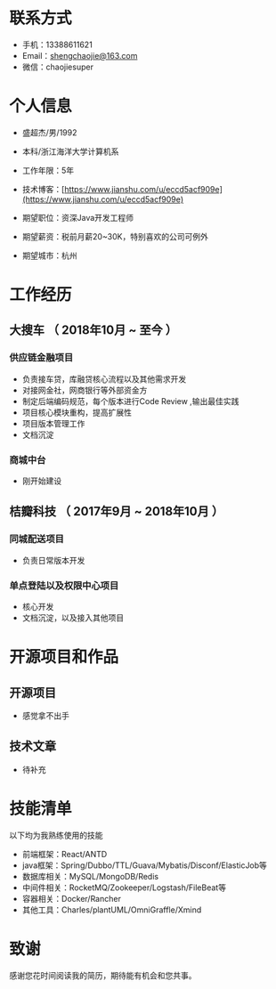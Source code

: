# 联系方式
- 手机：13388611621
- Email：shengchaojie@163.com
- 微信：chaojiesuper

# 个人信息

 - 盛超杰/男/1992
 - 本科/浙江海洋大学计算机系
 - 工作年限：5年
 - 技术博客：[https://www.jianshu.com/u/eccd5acf909e](https://www.jianshu.com/u/eccd5acf909e)

 - 期望职位：资深Java开发工程师
 - 期望薪资：税前月薪20~30K，特别喜欢的公司可例外
 - 期望城市：杭州


# 工作经历

## 大搜车 （ 2018年10月 ~ 至今 ）

### 供应链金融项目
- 负责接车贷，库融贷核心流程以及其他需求开发
- 对接网金社，网商银行等外部资金方
- 制定后端编码规范，每个版本进行Code Review ,输出最佳实践
- 项目核心模块重构，提高扩展性
- 项目版本管理工作
- 文档沉淀

### 商城中台
- 刚开始建设

## 桔瓣科技 （ 2017年9月 ~ 2018年10月 ）
### 同城配送项目
- 负责日常版本开发


### 单点登陆以及权限中心项目
- 核心开发 
- 文档沉淀，以及接入其他项目

# 开源项目和作品
## 开源项目
- 感觉拿不出手

## 技术文章
- 待补充

# 技能清单

以下均为我熟练使用的技能

- 前端框架：React/ANTD
- java框架：Spring/Dubbo/TTL/Guava/Mybatis/Disconf/ElasticJob等
- 数据库相关：MySQL/MongoDB/Redis
- 中间件相关：RocketMQ/Zookeeper/Logstash/FileBeat等
- 容器相关：Docker/Rancher
- 其他工具：Charles/plantUML/OmniGraffle/Xmind

# 致谢
感谢您花时间阅读我的简历，期待能有机会和您共事。

